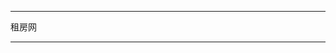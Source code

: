 -----------------------------------------------
租房网

-----------------------------------------------
